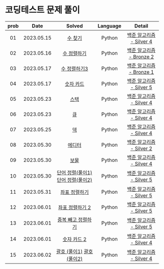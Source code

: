 # 코딩테스트 문제 풀이

| prob |    Date    |                                                                                    Solved                                                                                     | Language |                              Detail                               |
| :--: | :--------: | :---------------------------------------------------------------------------------------------------------------------------------------------------------------------------: | :------: | :---------------------------------------------------------------: |
|  01  | 2023.05.15 |                                                 [수 찾기](https://github.com/dduneon/CodingTestPy/blob/main/baekjoon1920.py)                                                  |  Python  | [백준 알고리즘 - Silver 4](https://www.acmicpc.net/problem/1920)  |
|  02  | 2023.05.16 |                                               [수 정렬하기](https://github.com/dduneon/CodingTestPy/blob/main/baekjoon2750.py)                                                |  Python  | [백준 알고리즘 - Bronze 2](https://www.acmicpc.net/problem/2750)  |
|  03  | 2023.05.17 |                                              [수 정렬하기3](https://github.com/dduneon/CodingTestPy/blob/main/baekjoon10989.py)                                               |  Python  | [백준 알고리즘 - Bronze 1](https://www.acmicpc.net/problem/10989) |
|  04  | 2023.05.17 |                                                [숫자 카드](https://github.com/dduneon/CodingTestPy/blob/main/baekjoon10815.py)                                                |  Python  | [백준 알고리즘 - Silver 5](https://www.acmicpc.net/problem/10815) |
|  05  | 2023.05.23 |                                                  [스택](https://github.com/dduneon/CodingTestPy/blob/main/baekjoon10828.py)                                                   |  Python  | [백준 알고리즘 - Silver 4](https://www.acmicpc.net/problem/10828) |
|  06  | 2023.05.23 |                                                   [큐](https://github.com/dduneon/CodingTestPy/blob/main/baekjoon10845.py)                                                    |  Python  | [백준 알고리즘 - Silver 4](https://www.acmicpc.net/problem/10845) |
|  07  | 2023.05.25 |                                                   [덱](https://github.com/dduneon/CodingTestPy/blob/main/baekjoon10866.py)                                                    |  Python  | [백준 알고리즘 - Silver 4](https://www.acmicpc.net/problem/10866) |
|  08  | 2023.05.30 |                                                  [에디터](https://github.com/dduneon/CodingTestPy/blob/main/baekjoon1406.py)                                                  |  Python  | [백준 알고리즘 - Silver 2](https://www.acmicpc.net/problem/1406)  |
|  09  | 2023.05.30 |                                                   [보물](https://github.com/dduneon/CodingTestPy/blob/main/baekjoon1026.py)                                                   |  Python  | [백준 알고리즘 - Silver 4](https://www.acmicpc.net/problem/1026)  |
|  10  | 2023.05.30 | [단어 정렬(풀이1)](https://github.com/dduneon/CodingTestPy/blob/main/baekjoon1181.py) [단어 정렬(풀이2)](https://github.com/dduneon/CodingTestPy/blob/main/baekjoon1181_1.py) |  Python  | [백준 알고리즘 - Silver 5](https://www.acmicpc.net/problem/1181)  |
|  11  | 2023.05.31 |                                              [좌표 정렬하기](https://github.com/dduneon/CodingTestPy/blob/main/baekjoon11650.py)                                              |  Python  | [백준 알고리즘 - Silver 5](https://www.acmicpc.net/problem/11650) |
|  12  | 2023.06.01 |                                             [좌표 정렬하기 2](https://github.com/dduneon/CodingTestPy/blob/main/baekjoon11651.py)                                             |  Python  | [백준 알고리즘 - Silver 5](https://www.acmicpc.net/problem/11651) |
|  13  | 2023.06.01 |                                           [중복 빼고 정렬하기](https://github.com/dduneon/CodingTestPy/blob/main/baekjoon10876.py)                                            |  Python  | [백준 알고리즘 - Silver 5](https://www.acmicpc.net/problem/10876) |
|  14  | 2023.06.01 |                                               [숫자 카드 2](https://github.com/dduneon/CodingTestPy/blob/main/baekjoon10816.py)                                               |  Python  | [백준 알고리즘 - Silver 4](https://www.acmicpc.net/problem/10816) |
|  15  | 2023.06.02 |     [괄호 (풀이1)](https://github.com/dduneon/CodingTestPy/blob/main/baekjoon9012.py) [괄호 (풀이2)](https://github.com/dduneon/CodingTestPy/blob/main/baekjoon9012_1.py)     |  Python  | [백준 알고리즘 - Silver 4](https://www.acmicpc.net/problem/9012)  |
